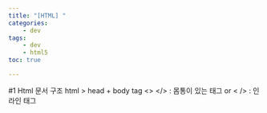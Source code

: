 ```yaml
---
title: "[HTML] "
categories:
    - dev
tags:
    - dev
    - html5
toc: true

---
```


#1 Html 문서 구조
html > head + body
tag <> </> : 몸통이 있는 태그 or <   /> : 인라인 태그

<!--stackedit_data:
eyJoaXN0b3J5IjpbLTgxMDAxOTQzMl19
-->